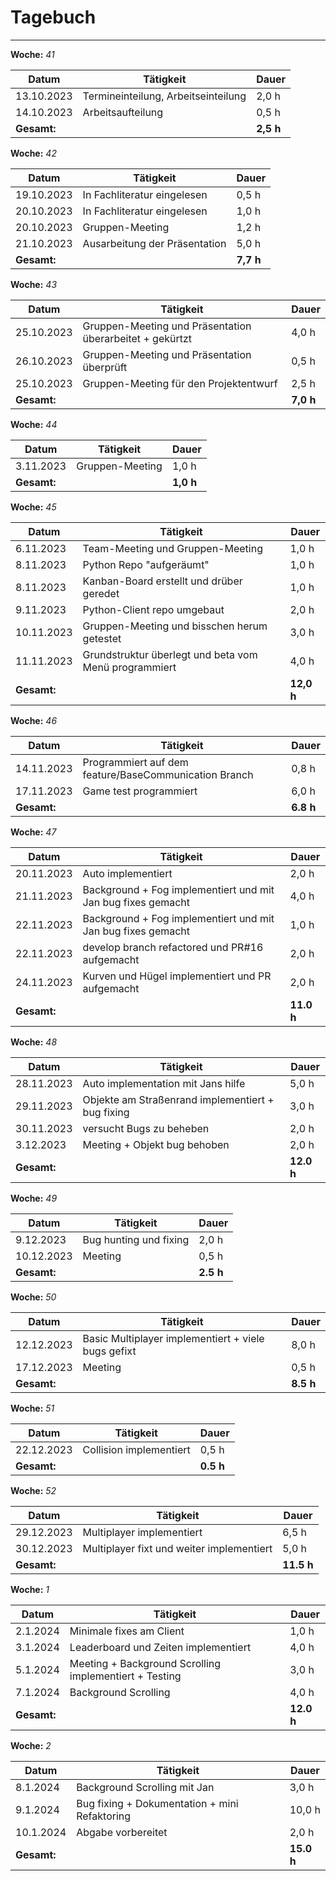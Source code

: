 # Tagebuch
---

**Woche:** *41*

| Datum       | Tätigkeit                                  | Dauer  |
|-------------|---------------------------------------------|--------|
| 13.10.2023  | Termineinteilung, Arbeitseinteilung         | 2,0 h  |
| 14.10.2023  | Arbeitsaufteilung                           | 0,5 h  |
| **Gesamt:**  |                                            | **2,5 h**  |

**Woche:** *42*

| Datum       | Tätigkeit                                  | Dauer  |
|-------------|---------------------------------------------|--------|
| 19.10.2023  | In Fachliteratur eingelesen                 | 0,5 h  |
| 20.10.2023  | In Fachliteratur eingelesen                 | 1,0 h  |
| 20.10.2023  | Gruppen-Meeting                             | 1,2 h  |
| 21.10.2023  | Ausarbeitung der Präsentation               | 5,0 h  |
| **Gesamt:**  |                                            | **7,7 h**  |

**Woche:** *43*

| Datum       | Tätigkeit                                  | Dauer  |
|-------------|---------------------------------------------|--------|
| 25.10.2023  | Gruppen-Meeting und Präsentation überarbeitet + gekürtzt| 4,0 h  |
| 26.10.2023  | Gruppen-Meeting und Präsentation überprüft  | 0,5 h  |
| 25.10.2023  | Gruppen-Meeting für den Projektentwurf    | 2,5 h  |
| **Gesamt:**  |                                            | **7,0 h**  |


**Woche:** *44*

| Datum       | Tätigkeit                                  | Dauer  |
|-------------|---------------------------------------------|--------|
| 3.11.2023  | Gruppen-Meeting      | 1,0 h  |
| **Gesamt:**  |                                            | **1,0 h**  |

**Woche:** *45*

| Datum       | Tätigkeit                                  | Dauer  |
|-------------|---------------------------------------------|--------|
| 6.11.2023  | Team-Meeting und Gruppen-Meeting      | 1,0 h  |
| 8.11.2023  | Python Repo "aufgeräumt"             | 1,0 h  |
| 8.11.2023  | Kanban-Board erstellt und drüber geredet             | 1,0 h  |
| 9.11.2023  | Python-Client repo umgebaut             | 2,0 h  |
| 10.11.2023  | Gruppen-Meeting und bisschen herum getestet             | 3,0 h  |
| 11.11.2023  | Grundstruktur überlegt und beta vom Menü programmiert | 4,0 h  |
| **Gesamt:**  |                                            | **12,0 h**  |

**Woche:** *46*

| Datum       | Tätigkeit                                  | Dauer  |
|-------------|---------------------------------------------|--------|
| 14.11.2023  | Programmiert auf dem feature/BaseCommunication Branch      | 0,8 h  |
| 17.11.2023  | Game test programmiert     | 6,0 h  |
| **Gesamt:**  |                                            | **6.8 h**  |

**Woche:** *47*

| Datum       | Tätigkeit                                  | Dauer  |
|-------------|---------------------------------------------|--------|
| 20.11.2023  | Auto implementiert     | 2,0 h  |
| 21.11.2023  | Background + Fog implementiert und mit Jan bug fixes gemacht    | 4,0 h  |
| 22.11.2023  | Background + Fog implementiert und mit Jan bug fixes gemacht    | 1,0 h  |
| 22.11.2023  | develop branch refactored und PR#16 aufgemacht   | 2,0 h  |
| 24.11.2023  | Kurven und Hügel implementiert und PR aufgemacht   | 2,0 h  |
| **Gesamt:**  |                                            | **11.0 h**  |

**Woche:** *48*

| Datum       | Tätigkeit                                  | Dauer  |
|-------------|---------------------------------------------|--------|
| 28.11.2023  | Auto implementation mit Jans hilfe  | 5,0 h  |
| 29.11.2023  | Objekte am Straßenrand implementiert + bug fixing | 3,0 h  |
| 30.11.2023  | versucht Bugs zu beheben  | 2,0 h  |
| 3.12.2023  | Meeting + Objekt bug behoben  | 2,0 h  |
| **Gesamt:**  |                                            | **12.0 h**  |

**Woche:** *49*

| Datum       | Tätigkeit                                  | Dauer  |
|-------------|---------------------------------------------|--------|
| 9.12.2023  | Bug hunting und fixing  | 2,0 h  |
| 10.12.2023  | Meeting   | 0,5 h  |
| **Gesamt:**  |                                            | **2.5 h**  |

**Woche:** *50*

| Datum       | Tätigkeit                                  | Dauer  |
|-------------|---------------------------------------------|--------|
| 12.12.2023  | Basic Multiplayer implementiert + viele bugs gefixt | 8,0 h  |
| 17.12.2023  | Meeting | 0,5 h  |
| **Gesamt:**  |                                            | **8.5 h**  |


**Woche:** *51*

| Datum       | Tätigkeit                                  | Dauer  |
|-------------|---------------------------------------------|--------|
| 22.12.2023  | Collision implementiert | 0,5 h  |
| **Gesamt:**  |                                            | **0.5 h**  |

**Woche:** *52*

| Datum       | Tätigkeit                                  | Dauer  |
|-------------|---------------------------------------------|--------|
| 29.12.2023  | Multiplayer implementiert | 6,5 h  |
| 30.12.2023  | Multiplayer fixt und weiter implementiert | 5,0 h  |
| **Gesamt:**  |                                            | **11.5 h**  |

**Woche:** *1*

| Datum       | Tätigkeit                                  | Dauer  |
|-------------|---------------------------------------------|--------|
| 2.1.2024  | Minimale fixes am Client | 1,0 h  |
| 3.1.2024  | Leaderboard und Zeiten implementiert | 4,0 h  |
| 5.1.2024  | Meeting + Background Scrolling implementiert + Testing  | 3,0 h  |
| 7.1.2024  | Background Scrolling | 4,0 h  |
| **Gesamt:**  |                                            | **12.0 h**  |

**Woche:** *2*

| Datum       | Tätigkeit                                  | Dauer  |
|-------------|---------------------------------------------|--------|
| 8.1.2024  | Background Scrolling mit Jan | 3,0 h |
| 9.1.2024  | Bug fixing + Dokumentation + mini Refaktoring | 10,0 h |
| 10.1.2024  | Abgabe vorbereitet | 2,0 h |
| **Gesamt:**  |                                            | **15.0 h**  |
